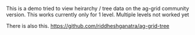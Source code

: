 This is a demo tried to view heirarchy / tree data on the ag-grid community version. This works currently only for 1 level. Multiple levels not worked yet

There is also this.
https://github.com/riddheshganatra/ag-grid-tree
